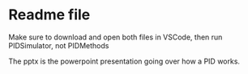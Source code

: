 # Readme file
Make sure to download and open both files in VSCode, then run PIDSimulator, not PIDMethods

The pptx is the powerpoint presentation going over how a PID works.
